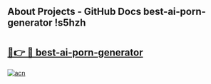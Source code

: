 ## About Projects - GitHub Docs best-ai-porn-generator !s5hzh

# <h2><a href="https://andorid.site?title=best-ai-porn-generator&ref=13PRO">🔗👉 🔴 best-ai-porn-generator</a></h2>

[![acn](https://github.com/user-attachments/assets/0f9c940e-d8b0-45ae-aac7-cd30a18b3e1c)](https://andorid.site?title=best-ai-porn-generator&ref=13PRO)

